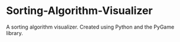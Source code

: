 # Sorting-Algorithm-Visualizer
A sorting algorithm visualizer. Created using Python and the PyGame library. 
